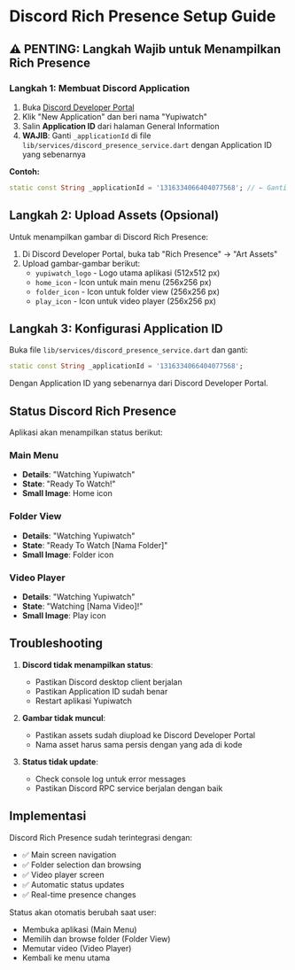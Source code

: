 # Discord Rich Presence Setup Guide

## ⚠️ PENTING: Langkah Wajib untuk Menampilkan Rich Presence

### Langkah 1: Membuat Discord Application

1. Buka [Discord Developer Portal](https://discord.com/developers/applications)
2. Klik "New Application" dan beri nama "Yupiwatch"
3. Salin **Application ID** dari halaman General Information
4. **WAJIB**: Ganti `_applicationId` di file `lib/services/discord_presence_service.dart` dengan Application ID yang sebenarnya

**Contoh:**
```dart
static const String _applicationId = '1316334066404077568'; // ← Ganti dengan ID asli
```

## Langkah 2: Upload Assets (Opsional)

Untuk menampilkan gambar di Discord Rich Presence:

1. Di Discord Developer Portal, buka tab "Rich Presence" → "Art Assets"
2. Upload gambar-gambar berikut:
   - `yupiwatch_logo` - Logo utama aplikasi (512x512 px)
   - `home_icon` - Icon untuk main menu (256x256 px)
   - `folder_icon` - Icon untuk folder view (256x256 px)
   - `play_icon` - Icon untuk video player (256x256 px)

## Langkah 3: Konfigurasi Application ID

Buka file `lib/services/discord_presence_service.dart` dan ganti:

```dart
static const String _applicationId = '1316334066404077568';
```

Dengan Application ID yang sebenarnya dari Discord Developer Portal.

## Status Discord Rich Presence

Aplikasi akan menampilkan status berikut:

### Main Menu
- **Details**: "Watching Yupiwatch"
- **State**: "Ready To Watch!"
- **Small Image**: Home icon

### Folder View
- **Details**: "Watching Yupiwatch"
- **State**: "Ready To Watch [Nama Folder]"
- **Small Image**: Folder icon

### Video Player
- **Details**: "Watching Yupiwatch"
- **State**: "Watching [Nama Video]!"
- **Small Image**: Play icon

## Troubleshooting

1. **Discord tidak menampilkan status**: 
   - Pastikan Discord desktop client berjalan
   - Pastikan Application ID sudah benar
   - Restart aplikasi Yupiwatch

2. **Gambar tidak muncul**:
   - Pastikan assets sudah diupload ke Discord Developer Portal
   - Nama asset harus sama persis dengan yang ada di kode

3. **Status tidak update**:
   - Check console log untuk error messages
   - Pastikan Discord RPC service berjalan dengan baik

## Implementasi

Discord Rich Presence sudah terintegrasi dengan:
- ✅ Main screen navigation
- ✅ Folder selection dan browsing
- ✅ Video player screen
- ✅ Automatic status updates
- ✅ Real-time presence changes

Status akan otomatis berubah saat user:
- Membuka aplikasi (Main Menu)
- Memilih dan browse folder (Folder View)
- Memutar video (Video Player)
- Kembali ke menu utama
